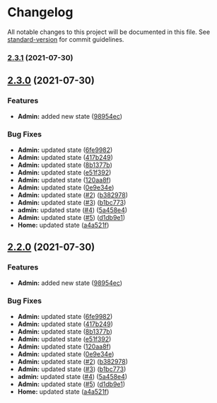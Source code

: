 # Changelog

All notable changes to this project will be documented in this file. See [standard-version](https://github.com/conventional-changelog/standard-version) for commit guidelines.

### [2.3.1](https://github.com/aqib-devsinc/kudo-web-test3/compare/v2.3.0...v2.3.1) (2021-07-30)

## [2.3.0](https://github.com/aqib-devsinc/kudo-web-test3/compare/v2.1.0...v2.3.0) (2021-07-30)


### Features

* **Admin:** added new state ([98954ec](https://github.com/aqib-devsinc/kudo-web-test3/commit/98954ec51938a89477929983fc45c4ebea0d5812))


### Bug Fixes

* **Admin:** updated state ([6fe9982](https://github.com/aqib-devsinc/kudo-web-test3/commit/6fe998204fdeca9ba867cf77baad7e5072e17330))
* **Admin:** updated state ([417b249](https://github.com/aqib-devsinc/kudo-web-test3/commit/417b2491f0d6469ca43707ab8355a14d1c38cb67))
* **Admin:** updated state ([8b1377b](https://github.com/aqib-devsinc/kudo-web-test3/commit/8b1377bfb455ed7d46bf427f993d0bfa00f3cc13))
* **Admin:** updated state ([e51f392](https://github.com/aqib-devsinc/kudo-web-test3/commit/e51f392d3526b4b0fda90e64a4095b43f26332db))
* **Admin:** updated state ([120aa8f](https://github.com/aqib-devsinc/kudo-web-test3/commit/120aa8f2565b9a186ca0379b62cba099203ecd0f))
* **Admin:** updated state ([0e9e34e](https://github.com/aqib-devsinc/kudo-web-test3/commit/0e9e34ed98c86093286ed206938118155dbf9c08))
* **Admin:** updated state ([#2](https://github.com/aqib-devsinc/kudo-web-test3/issues/2)) ([b382978](https://github.com/aqib-devsinc/kudo-web-test3/commit/b382978a91a037bc1f8cda9b8a817ac46fcd62a0))
* **Admin:** updated state ([#3](https://github.com/aqib-devsinc/kudo-web-test3/issues/3)) ([b1bc773](https://github.com/aqib-devsinc/kudo-web-test3/commit/b1bc7736ac2d8ec237a6e5fb92935c450f17d97c))
* **admin:** updated state ([#4](https://github.com/aqib-devsinc/kudo-web-test3/issues/4)) ([5a458e4](https://github.com/aqib-devsinc/kudo-web-test3/commit/5a458e4f665fd5fc4b7f16427250334cc15a242a))
* **Admin:** updated state ([#5](https://github.com/aqib-devsinc/kudo-web-test3/issues/5)) ([d1db9e1](https://github.com/aqib-devsinc/kudo-web-test3/commit/d1db9e1a0dc816dd72911bc4ebfae4b90b0e4ee7))
* **Home:** updated state ([a4a521f](https://github.com/aqib-devsinc/kudo-web-test3/commit/a4a521fdec5e39a7261eebc8045b394c8c7e10cf))

## [2.2.0](https://github.com/aqib-devsinc/kudo-web-test3/compare/v2.1.0...v2.2.0) (2021-07-30)


### Features

* **Admin:** added new state ([98954ec](https://github.com/aqib-devsinc/kudo-web-test3/commit/98954ec51938a89477929983fc45c4ebea0d5812))


### Bug Fixes

* **Admin:** updated state ([6fe9982](https://github.com/aqib-devsinc/kudo-web-test3/commit/6fe998204fdeca9ba867cf77baad7e5072e17330))
* **Admin:** updated state ([417b249](https://github.com/aqib-devsinc/kudo-web-test3/commit/417b2491f0d6469ca43707ab8355a14d1c38cb67))
* **Admin:** updated state ([8b1377b](https://github.com/aqib-devsinc/kudo-web-test3/commit/8b1377bfb455ed7d46bf427f993d0bfa00f3cc13))
* **Admin:** updated state ([e51f392](https://github.com/aqib-devsinc/kudo-web-test3/commit/e51f392d3526b4b0fda90e64a4095b43f26332db))
* **Admin:** updated state ([120aa8f](https://github.com/aqib-devsinc/kudo-web-test3/commit/120aa8f2565b9a186ca0379b62cba099203ecd0f))
* **Admin:** updated state ([0e9e34e](https://github.com/aqib-devsinc/kudo-web-test3/commit/0e9e34ed98c86093286ed206938118155dbf9c08))
* **Admin:** updated state ([#2](https://github.com/aqib-devsinc/kudo-web-test3/issues/2)) ([b382978](https://github.com/aqib-devsinc/kudo-web-test3/commit/b382978a91a037bc1f8cda9b8a817ac46fcd62a0))
* **Admin:** updated state ([#3](https://github.com/aqib-devsinc/kudo-web-test3/issues/3)) ([b1bc773](https://github.com/aqib-devsinc/kudo-web-test3/commit/b1bc7736ac2d8ec237a6e5fb92935c450f17d97c))
* **admin:** updated state ([#4](https://github.com/aqib-devsinc/kudo-web-test3/issues/4)) ([5a458e4](https://github.com/aqib-devsinc/kudo-web-test3/commit/5a458e4f665fd5fc4b7f16427250334cc15a242a))
* **Admin:** updated state ([#5](https://github.com/aqib-devsinc/kudo-web-test3/issues/5)) ([d1db9e1](https://github.com/aqib-devsinc/kudo-web-test3/commit/d1db9e1a0dc816dd72911bc4ebfae4b90b0e4ee7))
* **Home:** updated state ([a4a521f](https://github.com/aqib-devsinc/kudo-web-test3/commit/a4a521fdec5e39a7261eebc8045b394c8c7e10cf))

